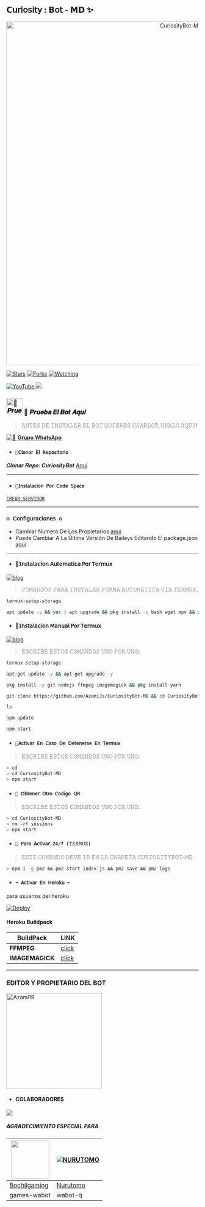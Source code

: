 ## 𝗖𝗎𝗋𝗂𝗈𝗌𝗂𝗍𝗒 : 𝗕𝗈𝗍 - 𝗠𝗗 ✨

<p align="center">
<img src="https://telegra.ph/file/c754a3ff85fff534755d3.jpg" alt="CuriosityBot-MD" width="900"/>
</p>

<a href="https://github.com/azamijs/CuriosityBot-MD"><img title="Stars" src="https://img.shields.io/github/stars/azamijs/CuriosityBot-MD?color=ff4500&style=flat-square" /></a>
<a href="https://github.com/zhwzein/Killua-Zoldyck/network/members"><img title="Forks" src="https://img.shields.io/github/forks/azamijs/CuriosityBot-MD?color=ff4500&style=flat-square" /></a>
<a href="https://github.com/zhwzein/Killua-Zoldyck/watchers"><img title="Watching" src="https://img.shields.io/github/watchers/azamijs/CuriosityBot-MD?label=watchers&color=ff4500&style=flat-square" /></a> <br>


<a href="https://www.youtube.com/@Azami_19">
<img src="https://img.shields.io/badge/YouTube-FF0000?style=for-the-badge&logo=youtube&logoColor=white" alt="YouTube">
</a>
<a href="https://instagram.com/azami.19">
<img src="https://img.shields.io/badge/Instagram-E4405F?style=for-the-badge&logo=instagram&logoColor=white">
</a>

### <img src="https://i.pinimg.com/originals/19/80/6e/19806e91932e6054965fc83b85241270.gif" alt="🎌 𝑷𝒓𝒖𝒆𝒃𝒂 𝑬𝒍 𝑩𝒐𝒕 𝑨𝒒𝒖𝒊" width="42" height="42"> 🎌 𝑷𝒓𝒖𝒆𝒃𝒂 𝑬𝒍 𝑩𝒐𝒕 𝑨𝒒𝒖𝒊

> 𝙰𝙽𝚃𝙴𝚂 𝙳𝙴 𝙸𝙽𝚂𝚃𝙰𝙻𝙰𝚁 𝙴𝙻 𝙱𝙾𝚃 𝚀𝚄𝙸𝙴𝚁𝙴𝚂 𝚄𝚂𝙰𝚁𝙻𝙾?, 𝚄𝚂𝙰𝙻𝙾 𝙰𝚀𝚄𝙸!

<a href="https://chat.whatsapp.com/LCAUbkf5kUz7jSxO6FADMU"><img alt="🎌 𝐆𝐫𝐮𝐩𝐨 𝐖𝐡𝐚𝐭𝐬𝐀𝐩𝐩" src="https://img.shields.io/badge/Grupo-CuriosityBot🎌-25D366?style=for-the-badge&logo=whatsapp&logoColor=white"/></a>

- #### `🚩𝖢𝗅𝗈𝗇𝖺𝗋 𝖤𝗅 𝖱𝖾𝗉𝗈𝗌𝗂𝗍𝗈𝗋𝗂𝗈`
 𝑪𝒍𝒐𝒏𝒂𝒓 𝑹𝒆𝒑𝒐: 𝑪𝒖𝒓𝒊𝒐𝒔𝒊𝒕𝒚𝑩𝒐𝒕 [Aqui](https://github.com/AzamiJs/CuriosityBot-MD/fork)

***

- #### `🎌𝖨𝗇𝗌𝗍𝖺𝗅𝖺𝖼𝗂𝗈𝗇 𝖯𝗈𝗋 𝖢𝗈𝖽𝖾 𝖲𝗉𝖺𝖼𝖾`

[`CREAR SERVIDOR`](https://github.com/codespaces/new?skip_quickstart=true&machine=basicLinux32gb&repo=674862525&ref=main&geo=UsEast)
***

### `⚙️ 𝖢𝗈𝗇𝖿𝗂𝗀𝗎𝗋𝖺𝖼𝗂𝗈𝗇𝖾𝗌 ⚙️`
- Cambiar Numero De Los Propietarios [aqui](https://github.com/AzamiJs/CuriosityBot-MD/blob/main/config.js#L6)
- Puede Cambiar A La Última Versión De Baileys Editando El package.json [aqui](https://github.com/AzamiJs/CuriosityBot-MD/blob/main/package.json#L42)
***

- #### 🚩𝖨𝗇𝗌𝗍𝖺𝗅𝖺𝖼𝗂𝗈𝗇 𝖠𝗎𝗍𝗈𝗆𝖺𝗍𝗂𝖼𝖺 𝖯𝗈𝗋 𝖳𝖾𝗋𝗆𝗎𝗑
[![blog](https://img.shields.io/badge/Instalacion-Automatica-FF0000?style=for-the-badge&logo=youtube&logoColor=white)](https://youtu.be/smoWgg28wPk?si=ck-t9tvKrJQ0yZbS?feature=share)

> 𝙲𝙾𝙼𝙰𝙽𝙳𝙾𝚂 𝙿𝙰𝚁𝙰 𝙸𝙽𝚂𝚃𝙰𝙻𝙰𝚁 𝙵𝙾𝚁𝙼𝙰 𝙰𝚄𝚃𝙾𝙼𝙰𝚃𝙸𝙲𝙰 𝚅𝙸𝙰 𝚃𝙴𝚁𝙼𝚄𝚇.

```bash
termux-setup-storage
```
```bash
apt update -y && yes | apt upgrade && pkg install -y bash wget mpv && wget -O - https://raw.githubusercontent.com/AzamiJs/CuriosityBot-MD/master/curiosity.sh | bash
```

- #### 🚩𝖨𝗇𝗌𝗍𝖺𝗅𝖺𝖼𝗂𝗈𝗇 𝖬𝖺𝗇𝗎𝖺𝗅 𝖯𝗈𝗋 𝖳𝖾𝗋𝗆𝗎𝗑
[![blog](https://img.shields.io/badge/Instalacion-Manual-FF0000?style=for-the-badge&logo=youtube&logoColor=white)](https://youtu.be/qRb9ElGT8mM?si=XxSt-Y8CTQs1Imzl?feature=share)
> 𝙴𝚂𝙲𝚁𝙸𝙱𝙴 𝙴𝚂𝚃𝙾𝚂 𝙲𝙾𝙼𝙰𝙽𝙳𝙾𝚂 𝚄𝙽𝙾 𝙿𝙾𝚁 𝚄𝙽𝙾:

```bash
termux-setup-storage
```

```bash
apt-get update -y && apt-get upgrade -y
```

```bash
pkg install -y git nodejs ffmpeg imagemagick && pkg install yarn
```

```bash
git clone https://github.com/AzamiJs/CuriosityBot-MD && cd CuriosityBot-MD && yarn install && npm install
```

```bash
ls
```
```bash
npm update
```

```bash
npm start
```

- #### `🚩𝖠𝖼𝗍𝗂𝗏𝖺𝗋 𝖤𝗇 𝖢𝖺𝗌𝗈 𝖣𝖾 𝖣𝖾𝗍𝖾𝗇𝖾𝗋𝗌𝖾 𝖤𝗇 𝖳𝖾𝗋𝗆𝗎𝗑`
> 𝙴𝚂𝙲𝚁𝙸𝙱𝙴 𝙴𝚂𝚃𝙾𝚂 𝙲𝙾𝙼𝙰𝙽𝙳𝙾𝚂 𝚄𝙽𝙾 𝙿𝙾𝚁 𝚄𝙽𝙾:
```bash
> cd
> cd CuriosityBot-MD
> npm start
```

- #### `🚩 𝖮𝖻𝗍𝖾𝗇𝖾𝗋 𝖮𝗍𝗋𝗈 𝖢𝗈𝖽𝗂𝗀𝗈 𝖰𝖱`
> 𝙴𝚂𝙲𝚁𝙸𝙱𝙴 𝙴𝚂𝚃𝙾𝚂 𝙲𝙾𝙼𝙰𝙽𝙳𝙾𝚂 𝚄𝙽𝙾 𝙿𝙾𝚁 𝚄𝙽𝙾:
```bash
> cd CuriosityBot-MD
> rm -rf sessions
> npm start
```

- #### `🎌 𝖯𝖺𝗋𝖺 𝖠𝖼𝗍𝗂𝗏𝖺𝗋 24/7 (𝚃𝙴𝚁𝙼𝚄𝚇)`
> 𝙴𝚂𝚃𝙴 𝙲𝙾𝙼𝙰𝙽𝙳𝙾 𝙳𝙴𝚅𝙴 𝙸𝚁 𝙴𝙽 𝙻𝙰 𝙲𝙰𝚁𝙿𝙴𝚃𝙰 𝙲𝚄𝚁𝙸𝙾𝚂𝙸𝚃𝚈𝙱𝙾𝚃-𝙼𝙳
```bash
> npm i -g pm2 && pm2 start index.js && pm2 save && pm2 logs
```


- #### `☂️ 𝖠𝖼𝗍𝗂𝗏𝖺𝗋 𝖤𝗇 𝖧𝖾𝗋𝗈𝗄𝗎 ☂️`
para usuarios del heroku

[![Deploy](https://www.herokucdn.com/deploy/button.svg)](https://heroku.com/deploy?template=https://github.com/Azami19/CuriosityBot-MD1)

#### Heroku Buildpack
| BuildPack | LINK |
|--------|--------|
| **FFMPEG** |[click](https://github.com/jonathanong/heroku-buildpack-ffmpeg-latest) |
| **IMAGEMAGICK** | [click](https://github.com/DuckyTeam/heroku-buildpack-imagemagick) |

***


### EDITOR Y PROPIETARIO DEL BOT
<a href="https://github.com/AzamiJs"><img src="https://github.com/AzamiJs.png" width="250" height="250" alt="Azami19"/></a>

- #### COLABORADORES 
<a href="https://github.com/AzamiJs/CuriosityBot-MD/graphs/contributors">
<img src="https://contrib.rocks/image?repo=AzamiJs/CuriosityBot-MD" /> 
</a>

<!-- markdownlint-restore -->
<!-- prettier-ignore-end -->

<!-- ALL-CONTRIBUTORS-LIST:END -->

##### AGRADECIMIENTO ESPECIAL PARA
<!--[![Nurutomo](https://github.com/Nurutomo.png?size=100)](https://github.com/Nurutomo)
[![BochilGaming](https://github.com/BochilGaming.png?size=100)](https://github.com/BochilGaming)
[![adiwajshing/Baileys](https://github.com/adiwajshing.png?size=100)](https://github.com/adiwajshing)-->
<a href="https://github.com/BochilGaming"><img src="https://github.com/BochilGaming.png?size=100" width="100" height="100"></a> | [![NURUTOMO](https://github.com/Nurutomo.png?size=100)](https://github.com/Nurutomo) 
---|---
[Bochilgaming](https://github.com/BochilGaming)  | [Nurutomo](https://github.com/Nurutomo)
games-wabot | wabot-q |
